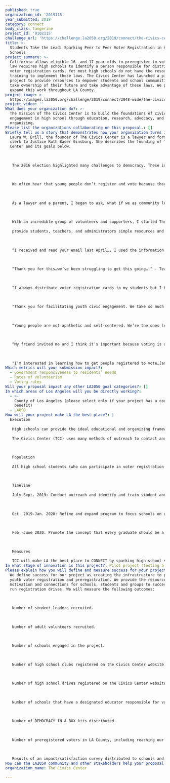 ```yaml
---
published: true
organization_id: '2019115'
year_submitted: 2019
category: connect
body_class: tangerine
project_id: '9102115'
challenge_url: 'https://challenge.la2050.org/2019/connect/the-civics-center/'
title: >-
  Students Take the Lead: Sparking Peer to Peer Voter Registration in High
  Schools
project_summary: >-
  California allows eligible 16- and 17-year-olds to preregister to vote. State
  law requires high schools to identify a person responsible for distributing
  voter registration cards. Yet most high schools do not have the resources or
  training to implement these laws. The Civics Center has launched a pilot
  project to provide resources to empower students and school communities to
  take ownership of their future and take advantage of these laws. We propose to
  expand this work throughout LA County.
project_image: >-
  https://images.la2050.org/challenge/2019/connect/2048-wide/the-civics-center.jpg
project_video: ''
What does your organization do?: >-
  The mission of The Civics Center is to build the foundations of civic
  engagement in high school through education, research, advocacy, and volunteer
  organizing.
Please list the organizations collaborating on this proposal.: []
Briefly tell us a story that demonstrates how your organization turns inspiration into impact.: >-
  Laura W. Brill, the founder of The Civics Center is a lawyer and former law
  clerk to Justice Ruth Bader Ginsburg. She describes the founding of The Civics
  Center and its goals below.
   
   
   
   The 2016 election highlighted many challenges to democracy. These include low rates of voter turnout and civic engagement, especially among young people. In the 2014 midterms, fewer than 10% Californians ages 18-24 voted. Only 50% of people ages 18-29 voted in the 2016 Presidential election.
   
   
   
   We often hear that young people don’t register and vote because they are apathetic. But young people care deeply, not just about their social media status, but also about climate change, education, college affordability, jobs, health care, and racial, gender and LGBT equality.
   
   
   
   As a lawyer and a parent, I began to ask, what if we as community leaders have failed to make voting accessible to young people? What if they’re just waiting to be asked?
   
   
   
   With an incredible group of volunteers and supporters, I started The Civics Center to 
   
   provide students, teachers, and administrators simple resources and basic training, to participate in civic life by leading voter registration drives. It turns out all we had to do was ask. And this is what we heard:
   
   
   
   “I received and read your email last April…. I used the information at my school to instill the voting process, purpose, and passion voting promotes in our country. My deepest appreciation on your email and how it impacted my role as a principal and citizen to the students at my school.” - Principal
   
   
   
   “Thank you for this…we’ve been struggling to get this going….” - Teacher
   
   
   
   “I always distribute voter registration cards to my students but I haven't received any this year. Do you know who I need to contact?” - Teacher
   
    
   
   "Thank you for facilitating youth civic engagement. We take so much inspiration from your voting initiatives!” - Student Club Leader 
   
    
   
   “Young people are not apathetic and self-centered. We’re the ones leading the marches.” - Student
   
    
   
   “My friend invited me and I think it’s important because voting is our future.” - Student
   
    
   
   "I’m interested in learning how to get people registered to vote…[and] in trying something new for a change.” - Student
Which metrics will your submission impact?:
  - Government responsiveness to residents’ needs
  - Rates of volunteerism
  - Voting rates
Will your proposal impact any other LA2050 goal categories?: []
In which areas of Los Angeles will you be directly working?:
  - >-
    County of Los Angeles (please select only if your project has a countywide
    benefit)
  - LAUSD
How will your project make LA the best place?: |-
  Execution
   
   High schools can provide the ideal educational and organizing framework through which to promote a culture of voting among young people. School clubs, which can continue from year to year, support peer-led efforts, helping teenagers develop leadership abilities and promoting social bonds while working toward common goals of voter registration and civic participation. 
   
   The Civics Center (TCC) uses many methods of outreach to contact and engage school communities. These include email messages to teachers and other educators, social media, a newsletter, and website. With additional funding, TCC will reach additional schools, create a model of effective peer-to-peer engagement that can be expanded throughout the County, and promote policies to support youth voter registration. Through in-person and online training workshops, TCC also will identify and train new student leaders to organize registration drives in their respective schools. TCC will provide online resources and a kit we call DEMOCRACY IN A BOX that delivers resources necessary to hold a voter registration drive and an incentive and recognition program to acknowledge and reward schools and students who reach registration goals.
   
   
   
   Population 
   
   All high school students (who can participate in voter registration drives regardless of voting eligibility), and students eligible to preregister or register to vote. Our goal is to distribute DEMOCRACY IN A BOX kits to 250 L.A. County high schools, each of which will pledge to register or preregister at least 100 students. The program has the capacity for substantial impact beyond the immediate population served, including influencing families and communities.
   
   
   
   Timeline 
   
   July-Sept. 2019: Conduct outreach and identify and train student and community volunteers to promote high school voter registration drives in fall 2019. Finalize DEMOCRACY IN A BOX kits and refine system for schools to register with TCC and provide feedback. Support efforts with social media.
   
   
   
   Oct. 2019-Jan. 2020: Refine and expand program to focus schools on registering students before the March 2020 primary election. Assist schools with get-out-the-vote campaigns.
   
   
   
   Feb.-June 2020: Promote the concept that every graduate should be a voter. By June of every year, schools should have encouraged eligible students to register multiple times in multiple ways. Train additional students and faculty to hold voter registration drives in fall 2020. Publish information about TCC’s learning. 
   
   
   
   Measures
   
   TCC will make LA the best place to CONNECT by sparking high school students to create social structures to increase rates of VOLUNTEERISM in the interest of improving VOTER PARTICIPATION while creating a strong civic culture steeped in a tradition of service and citizen responsibility. By increasing preregistration rates in LA County, TCC will help improve youth turnout, and ultimately make GOVERNMENT MORE RESPONSIVE. See item 12 for details on how we measure impact.
In what stage of innovation is this project?: Pilot project (testing a new idea on a small scale to prove feasibility)
Please explain how you will define and measure success for your project.: >-
  We define success for our project as creating the infrastructure to promote
  youth voter registration and preregistration. We provide the resources and
  motivation and connections for schools, students and groups to successfully
  run registration drives. We will measure the following outcomes:
   
   
   
   Number of student leaders recruited.
   
   
   
   Number of adult volunteers recruited.
   
   
   
   Number of schools engaged in the project.
   
   
   
   Number of high school clubs registered on the Civics Center website.
   
   
   
   Number of high school drives registered on the Civics Center website.
   
   
   
   Number of schools that have a designated educator responsible for voter registration.
   
   
   
   Number of DEMOCRACY IN A BOX kits distributed.
   
   
   
   Number of preregistered voters in LA County, including reaching our stated goal of 20% high school age voter registrations in LA County by November 2020.
   
   
   
   Results of an impact/satisfaction survey distributed to schools and clubs.
How can the LA2050 community and other stakeholders help your proposal succeed?: []
organization_name: The Civics Center

---
```

